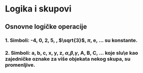 # Logika i skupovi

## Osnovne logičke operacije

### 1. Simboli: -4, 0, 2, 5, , $\sqrt{3}$, $\pi$, e, ... su konstante.

### 2. Simboli: a, b, c, x, y, z, $\alpha$,$\beta$,$\gamma$, A, B, C, ... koje slu\e kao zajedničke oznake za više objekata nekog skupa, su promenljive.